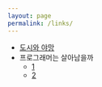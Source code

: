 ```yaml
---
layout: page
permalink: /links/
---
```


- [도시와 야망](https://blog.naver.com/happy_alpaca/221347038144)
- 프로그래머는 살아남을까
    - [1](https://otterletter.com/hacking-is-forever/)
    - [2](https://otterletter.com/hacking-is-forever-2/)
